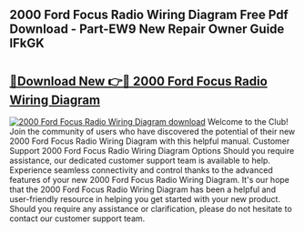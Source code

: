 ## 2000 Ford Focus Radio Wiring Diagram Free Pdf Download - Part-EW9 New Repair Owner Guide lFkGK

# <h2><a href="http://dfk6l6u.blite.top/?on=2000+Ford+Focus+Radio+Wiring+Diagram">🔗Download New 👉🔴 2000 Ford Focus Radio Wiring Diagram</a></h2>

[![2000 Ford Focus Radio Wiring Diagram download](https://i.imgur.com/lujVjoI.png)](http://dfk6l6u.blite.top/?on=2000+Ford+Focus+Radio+Wiring+Diagram)
Welcome to the Club! Join the community of users who have discovered the potential of their new 2000 Ford Focus Radio Wiring Diagram with this helpful manual. Customer Support 2000 Ford Focus Radio Wiring Diagram Options Should you require assistance, our dedicated customer support team is available to help. Experience seamless connectivity and control thanks to the advanced features of your new 2000 Ford Focus Radio Wiring Diagram. It's our hope that the 2000 Ford Focus Radio Wiring Diagram has been a helpful and user-friendly resource in helping you get started with your new product. Should you require any assistance or clarification, please do not hesitate to contact our customer support team.
